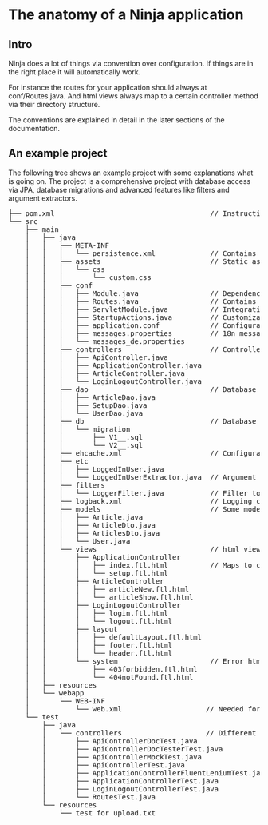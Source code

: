The anatomy of a Ninja application
===================================

Intro
-----

Ninja does a lot of things via convention over configuration. If things are in 
the right place it will automatically work. 

For instance the routes for your
application should always at conf/Routes.java. And html views always map to a 
certain controller method via their directory structure.

The conventions are explained in detail in the later sections of the documentation.


An example project
------------------

The following tree shows an example project with some explanations what is going on.
The project is a comprehensive project with database access via JPA, database migrations
and advanced features like filters and argument extractors.

<pre class="prettyprint">
&#x251c;&#x2500;&#x2500; pom.xml                                     // Instructions about dependencies and the build (Maven)
&#x2514;&#x2500;&#x2500; src
    &#x251c;&#x2500;&#x2500; main
    &#x2502;&#x00a0;&#x00a0; &#x251c;&#x2500;&#x2500; java
    &#x2502;&#x00a0;&#x00a0; &#x2502;&#x00a0;&#x00a0; &#x251c;&#x2500;&#x2500; META-INF
    &#x2502;&#x00a0;&#x00a0; &#x2502;&#x00a0;&#x00a0; &#x2502;&#x00a0;&#x00a0; &#x2514;&#x2500;&#x2500; persistence.xml             // Contains informations how to access databases via JPA
    &#x2502;&#x00a0;&#x00a0; &#x2502;&#x00a0;&#x00a0; &#x251c;&#x2500;&#x2500; assets                          // Static assets of your application
    &#x2502;&#x00a0;&#x00a0; &#x2502;&#x00a0;&#x00a0; &#x2502;&#x00a0;&#x00a0; &#x2514;&#x2500;&#x2500; css
    &#x2502;&#x00a0;&#x00a0; &#x2502;&#x00a0;&#x00a0; &#x2502;&#x00a0;&#x00a0;     &#x2514;&#x2500;&#x2500; custom.css
    &#x2502;&#x00a0;&#x00a0; &#x2502;&#x00a0;&#x00a0; &#x251c;&#x2500;&#x2500; conf 
    &#x2502;&#x00a0;&#x00a0; &#x2502;&#x00a0;&#x00a0; &#x2502;&#x00a0;&#x00a0; &#x251c;&#x2500;&#x2500; Module.java                 // Dependency injection definitions via Guice (Optional) 
    &#x2502;&#x00a0;&#x00a0; &#x2502;&#x00a0;&#x00a0; &#x2502;&#x00a0;&#x00a0; &#x251c;&#x2500;&#x2500; Routes.java                 // Contains all routes of your application in one location
    &#x2502;&#x00a0;&#x00a0; &#x2502;&#x00a0;&#x00a0; &#x2502;&#x00a0;&#x00a0; &#x251c;&#x2500;&#x2500; ServletModule.java          // Integration of arbitrary servlet filters and mappings (Optional)
    &#x2502;&#x00a0;&#x00a0; &#x2502;&#x00a0;&#x00a0; &#x2502;&#x00a0;&#x00a0; &#x251c;&#x2500;&#x2500; StartupActions.java         // Customization of application startup (Optional)
    &#x2502;&#x00a0;&#x00a0; &#x2502;&#x00a0;&#x00a0; &#x2502;&#x00a0;&#x00a0; &#x251c;&#x2500;&#x2500; application.conf            // Configuration for test dev and production mode
    &#x2502;&#x00a0;&#x00a0; &#x2502;&#x00a0;&#x00a0; &#x2502;&#x00a0;&#x00a0; &#x251c;&#x2500;&#x2500; messages.properties         // 18n messages
    &#x2502;&#x00a0;&#x00a0; &#x2502;&#x00a0;&#x00a0; &#x2502;&#x00a0;&#x00a0; &#x2514;&#x2500;&#x2500; messages_de.properties
    &#x2502;&#x00a0;&#x00a0; &#x2502;&#x00a0;&#x00a0; &#x251c;&#x2500;&#x2500; controllers                     // Controllers will handle the actual request and do something
    &#x2502;&#x00a0;&#x00a0; &#x2502;&#x00a0;&#x00a0; &#x2502;&#x00a0;&#x00a0; &#x251c;&#x2500;&#x2500; ApiController.java
    &#x2502;&#x00a0;&#x00a0; &#x2502;&#x00a0;&#x00a0; &#x2502;&#x00a0;&#x00a0; &#x251c;&#x2500;&#x2500; ApplicationController.java
    &#x2502;&#x00a0;&#x00a0; &#x2502;&#x00a0;&#x00a0; &#x2502;&#x00a0;&#x00a0; &#x251c;&#x2500;&#x2500; ArticleController.java
    &#x2502;&#x00a0;&#x00a0; &#x2502;&#x00a0;&#x00a0; &#x2502;&#x00a0;&#x00a0; &#x2514;&#x2500;&#x2500; LoginLogoutController.java
    &#x2502;&#x00a0;&#x00a0; &#x2502;&#x00a0;&#x00a0; &#x251c;&#x2500;&#x2500; dao                             // Database access via DAO objects and not in the controller
    &#x2502;&#x00a0;&#x00a0; &#x2502;&#x00a0;&#x00a0; &#x2502;&#x00a0;&#x00a0; &#x251c;&#x2500;&#x2500; ArticleDao.java
    &#x2502;&#x00a0;&#x00a0; &#x2502;&#x00a0;&#x00a0; &#x2502;&#x00a0;&#x00a0; &#x251c;&#x2500;&#x2500; SetupDao.java
    &#x2502;&#x00a0;&#x00a0; &#x2502;&#x00a0;&#x00a0; &#x2502;&#x00a0;&#x00a0; &#x2514;&#x2500;&#x2500; UserDao.java
    &#x2502;&#x00a0;&#x00a0; &#x2502;&#x00a0;&#x00a0; &#x251c;&#x2500;&#x2500; db                              // Database migrations when dealing with RDBMS (Flyway)
    &#x2502;&#x00a0;&#x00a0; &#x2502;&#x00a0;&#x00a0; &#x2502;&#x00a0;&#x00a0; &#x2514;&#x2500;&#x2500; migration
    &#x2502;&#x00a0;&#x00a0; &#x2502;&#x00a0;&#x00a0; &#x2502;&#x00a0;&#x00a0;     &#x251c;&#x2500;&#x2500; V1__.sql
    &#x2502;&#x00a0;&#x00a0; &#x2502;&#x00a0;&#x00a0; &#x2502;&#x00a0;&#x00a0;     &#x2514;&#x2500;&#x2500; V2__.sql
    &#x2502;&#x00a0;&#x00a0; &#x2502;&#x00a0;&#x00a0; &#x251c;&#x2500;&#x2500; ehcache.xml                     // Configuration for ehcache
    &#x2502;&#x00a0;&#x00a0; &#x2502;&#x00a0;&#x00a0; &#x251c;&#x2500;&#x2500; etc
    &#x2502;&#x00a0;&#x00a0; &#x2502;&#x00a0;&#x00a0; &#x2502;&#x00a0;&#x00a0; &#x251c;&#x2500;&#x2500; LoggedInUser.java
    &#x2502;&#x00a0;&#x00a0; &#x2502;&#x00a0;&#x00a0; &#x2502;&#x00a0;&#x00a0; &#x2514;&#x2500;&#x2500; LoggedInUserExtractor.java  // Argument extractors for controller methods
    &#x2502;&#x00a0;&#x00a0; &#x2502;&#x00a0;&#x00a0; &#x251c;&#x2500;&#x2500; filters
    &#x2502;&#x00a0;&#x00a0; &#x2502;&#x00a0;&#x00a0; &#x2502;&#x00a0;&#x00a0; &#x2514;&#x2500;&#x2500; LoggerFilter.java           // Filter to filter the request in the controller
    &#x2502;&#x00a0;&#x00a0; &#x2502;&#x00a0;&#x00a0; &#x251c;&#x2500;&#x2500; logback.xml                     // Logging configuration via logback / slf4j
    &#x2502;&#x00a0;&#x00a0; &#x2502;&#x00a0;&#x00a0; &#x251c;&#x2500;&#x2500; models                          // Some models that map to your relational database
    &#x2502;&#x00a0;&#x00a0; &#x2502;&#x00a0;&#x00a0; &#x2502;&#x00a0;&#x00a0; &#x251c;&#x2500;&#x2500; Article.java
    &#x2502;&#x00a0;&#x00a0; &#x2502;&#x00a0;&#x00a0; &#x2502;&#x00a0;&#x00a0; &#x251c;&#x2500;&#x2500; ArticleDto.java
    &#x2502;&#x00a0;&#x00a0; &#x2502;&#x00a0;&#x00a0; &#x2502;&#x00a0;&#x00a0; &#x251c;&#x2500;&#x2500; ArticlesDto.java
    &#x2502;&#x00a0;&#x00a0; &#x2502;&#x00a0;&#x00a0; &#x2502;&#x00a0;&#x00a0; &#x2514;&#x2500;&#x2500; User.java
    &#x2502;&#x00a0;&#x00a0; &#x2502;&#x00a0;&#x00a0; &#x2514;&#x2500;&#x2500; views                           // html views - always map to a controller and a method
    &#x2502;&#x00a0;&#x00a0; &#x2502;&#x00a0;&#x00a0;     &#x251c;&#x2500;&#x2500; ApplicationController
    &#x2502;&#x00a0;&#x00a0; &#x2502;&#x00a0;&#x00a0;     &#x2502;&#x00a0;&#x00a0; &#x251c;&#x2500;&#x2500; index.ftl.html          // Maps to controller "ApplicationController" and method "index"
    &#x2502;&#x00a0;&#x00a0; &#x2502;&#x00a0;&#x00a0;     &#x2502;&#x00a0;&#x00a0; &#x2514;&#x2500;&#x2500; setup.ftl.html
    &#x2502;&#x00a0;&#x00a0; &#x2502;&#x00a0;&#x00a0;     &#x251c;&#x2500;&#x2500; ArticleController
    &#x2502;&#x00a0;&#x00a0; &#x2502;&#x00a0;&#x00a0;     &#x2502;&#x00a0;&#x00a0; &#x251c;&#x2500;&#x2500; articleNew.ftl.html
    &#x2502;&#x00a0;&#x00a0; &#x2502;&#x00a0;&#x00a0;     &#x2502;&#x00a0;&#x00a0; &#x2514;&#x2500;&#x2500; articleShow.ftl.html
    &#x2502;&#x00a0;&#x00a0; &#x2502;&#x00a0;&#x00a0;     &#x251c;&#x2500;&#x2500; LoginLogoutController
    &#x2502;&#x00a0;&#x00a0; &#x2502;&#x00a0;&#x00a0;     &#x2502;&#x00a0;&#x00a0; &#x251c;&#x2500;&#x2500; login.ftl.html
    &#x2502;&#x00a0;&#x00a0; &#x2502;&#x00a0;&#x00a0;     &#x2502;&#x00a0;&#x00a0; &#x2514;&#x2500;&#x2500; logout.ftl.html
    &#x2502;&#x00a0;&#x00a0; &#x2502;&#x00a0;&#x00a0;     &#x251c;&#x2500;&#x2500; layout
    &#x2502;&#x00a0;&#x00a0; &#x2502;&#x00a0;&#x00a0;     &#x2502;&#x00a0;&#x00a0; &#x251c;&#x2500;&#x2500; defaultLayout.ftl.html
    &#x2502;&#x00a0;&#x00a0; &#x2502;&#x00a0;&#x00a0;     &#x2502;&#x00a0;&#x00a0; &#x251c;&#x2500;&#x2500; footer.ftl.html
    &#x2502;&#x00a0;&#x00a0; &#x2502;&#x00a0;&#x00a0;     &#x2502;&#x00a0;&#x00a0; &#x2514;&#x2500;&#x2500; header.ftl.html
    &#x2502;&#x00a0;&#x00a0; &#x2502;&#x00a0;&#x00a0;     &#x2514;&#x2500;&#x2500; system                      // Error html views. Can be customized to output custom error pages
    &#x2502;&#x00a0;&#x00a0; &#x2502;&#x00a0;&#x00a0;         &#x251c;&#x2500;&#x2500; 403forbidden.ftl.html
    &#x2502;&#x00a0;&#x00a0; &#x2502;&#x00a0;&#x00a0;         &#x2514;&#x2500;&#x2500; 404notFound.ftl.html
    &#x2502;&#x00a0;&#x00a0; &#x251c;&#x2500;&#x2500; resources
    &#x2502;&#x00a0;&#x00a0; &#x2514;&#x2500;&#x2500; webapp
    &#x2502;&#x00a0;&#x00a0;     &#x2514;&#x2500;&#x2500; WEB-INF
    &#x2502;&#x00a0;&#x00a0;         &#x2514;&#x2500;&#x2500; web.xml                    // Needed for servlet containers to start up Ninja
    &#x2514;&#x2500;&#x2500; test
        &#x251c;&#x2500;&#x2500; java
        &#x2502;&#x00a0;&#x00a0; &#x2514;&#x2500;&#x2500; controllers                    // Different tests for your application
        &#x2502;&#x00a0;&#x00a0;     &#x251c;&#x2500;&#x2500; ApiControllerDocTest.java
        &#x2502;&#x00a0;&#x00a0;     &#x251c;&#x2500;&#x2500; ApiControllerDocTesterTest.java
        &#x2502;&#x00a0;&#x00a0;     &#x251c;&#x2500;&#x2500; ApiControllerMockTest.java
        &#x2502;&#x00a0;&#x00a0;     &#x251c;&#x2500;&#x2500; ApiControllerTest.java
        &#x2502;&#x00a0;&#x00a0;     &#x251c;&#x2500;&#x2500; ApplicationControllerFluentLeniumTest.java
        &#x2502;&#x00a0;&#x00a0;     &#x251c;&#x2500;&#x2500; ApplicationControllerTest.java
        &#x2502;&#x00a0;&#x00a0;     &#x251c;&#x2500;&#x2500; LoginLogoutControllerTest.java
        &#x2502;&#x00a0;&#x00a0;     &#x2514;&#x2500;&#x2500; RoutesTest.java
        &#x2514;&#x2500;&#x2500; resources
            &#x2514;&#x2500;&#x2500; test_for_upload.txt
</pre>

